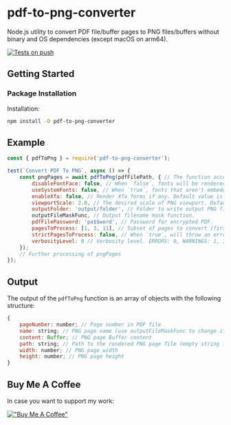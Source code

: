 # pdf-to-png-converter

Node.js utility to convert PDF file/buffer pages to PNG files/buffers without binary and OS dependencies (except macOS on arm64).

[![Tests on push](https://github.com/dichovsky/pdf-to-png-converter/actions/workflows/test.yml/badge.svg?branch=main)](https://github.com/dichovsky/pdf-to-png-converter/actions/workflows/test.yml)

## Getting Started

### Package Installation

Installation:

```sh
npm install -D pdf-to-png-converter
```

## Example

```javascript
const { pdfToPng } = require('pdf-to-png-converter');

test(`Convert PDF To PNG`, async () => {
    const pngPages = await pdfToPng(pdfFilePath, { // The function accepts PDF file path or a Buffer
        disableFontFace: false, // When `false`, fonts will be rendered using a built-in font renderer that constructs the glyphs with primitive path commands. Default value is true.
        useSystemFonts: false, // When `true`, fonts that aren't embedded in the PDF document will fallback to a system font. Default value is false.
        enableXfa: false, // Render Xfa forms if any. Default value is false.
        viewportScale: 2.0, // The desired scale of PNG viewport. Default value is 1.0.
        outputFolder: 'output/folder', // Folder to write output PNG files. If not specified, PNG output will be available only as a Buffer content, without saving to a file.
        outputFileMaskFunc, // Output filename mask function.
        pdfFilePassword: 'pa$$word', // Password for encrypted PDF.
        pagesToProcess: [1, 3, 11], // Subset of pages to convert (first page = 1), other pages will be skipped if specified.
        strictPagesToProcess: false, // When `true`, will throw an error if specified page number in pagesToProcess is invalid, otherwise will skip invalid page. Default value is false.
        verbosityLevel: 0 // Verbosity level. ERRORS: 0, WARNINGS: 1, INFOS: 5. Default value is 0.
    });
    // Further processing of pngPages
});
```

## Output

The output of the `pdfToPng` function is an array of objects with the following structure:

```javascript
{
    pageNumber: number; // Page number in PDF file
    name: string; // PNG page name (use outputFileMaskFunc to change it)
    content: Buffer; // PNG page Buffer content
    path: string; // Path to the rendered PNG page file (empty string if outputFilesFolder is not provided)
    width: number; // PNG page width
    height: number; // PNG page height
}
```

## Buy Me A Coffee

In case you want to support my work:

[!["Buy Me A Coffee"](https://www.buymeacoffee.com/assets/img/custom_images/orange_img.png)](https://buymeacoffee.com/dichovsky)

